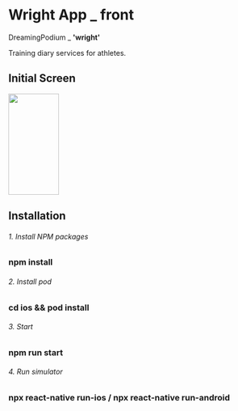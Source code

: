 # Wright App _ front    

DreamingPodium _ **'wright'** 

Training diary services for athletes.



## Initial Screen
<img src="https://user-images.githubusercontent.com/55846598/145140612-9f199952-5ee2-4c14-abba-5e210f44484c.PNG"  width="100" height="200"/>



## Installation    

######  1. Install NPM packages
###        npm install

######  2. Install pod
###        cd ios && pod install 

######  3. Start
###        npm run start

######  4. Run simulator
###        npx react-native run-ios / npx react-native run-android


